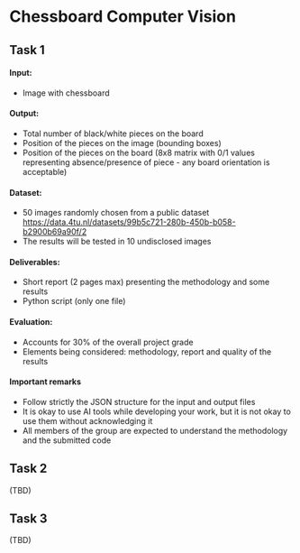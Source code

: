 # Chessboard Computer Vision

## Task 1

#### Input:
- Image with chessboard

#### Output:
- Total number of black/white pieces on the board
- Position of the pieces on the image (bounding boxes)
- Position of the pieces on the board (8x8 matrix with 0/1 values representing absence/presence of piece - any board orientation is acceptable) 

#### Dataset:
- 50 images randomly chosen from a public dataset
https://data.4tu.nl/datasets/99b5c721-280b-450b-b058-b2900b69a90f/2
- The results will be tested in 10 undisclosed images

#### Deliverables:
- Short report (2 pages max) presenting the methodology and some results
- Python script (only one file)

#### Evaluation:
- Accounts for 30% of the overall project grade
- Elements being considered: methodology, report and quality of the results

#### Important remarks
- Follow strictly the JSON structure for the input and output files
- It is okay to use AI tools while developing your work, but it is not okay to use them without acknowledging it
- All members of the group are expected to understand the methodology and the submitted code

## Task 2
(TBD)

## Task 3
(TBD)
